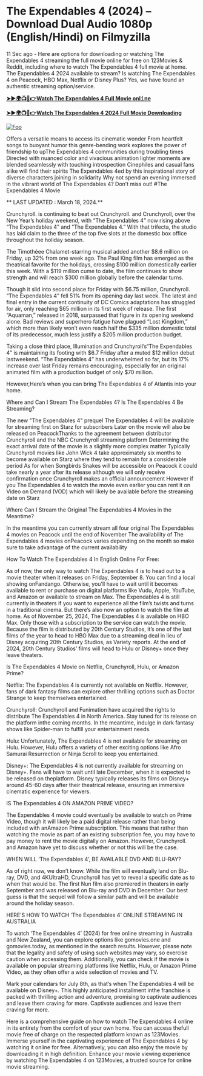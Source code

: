 # The Expendables 4 (2024) – Download Dual Audio 1080p (English/Hindi) on Filmyzilla

11 Sec ago - Here are options for downloading or watching The Expendables 4 streaming the full movie online for free on 123Movies & Reddit, including where to watch The Expendables 4 full movie at home. The Expendables 4 2024 available to stream? Is watching The Expendables 4 on Peacock, HBO Max, Netflix or Disney Plus? Yes, we have found an authentic streaming option/service.


[**➤►🌍📺📱👉Watch The Expendables 4 Full Movie onl𝚒ne**](https://bit.ly/Most-popular-Movies)

[**➤►🌍📺📱👉Watch The Expendables 4 2024 Full Movie Downloading**](https://bit.ly/Most-popular-Movies)

[![Foo](https://static.wixstatic.com/media/b249f9_adac8f70fb3f45b88691696c77de18f3~mv2.gif)](https://bit.ly/Most-popular-Movies)


Offers a versatile means to access its cinematic wonder From heartfelt songs to buoyant humor this genre-bending work explores the power of friendship to upThe Expendables 4 communities during troubling times Directed with nuanced color and vivacious animation lighter moments are blended seamlessly with touching introspection Cinephiles and casual fans alike will find their spirits The Expendables 4ed by this inspirational story of diverse characters joining in solidarity Why not spend an evening immersed in the vibrant world of The Expendables 4? Don’t miss out! #The Expendables 4 Movie

** LAST UPDATED : March 18, 2024.**

Crunchyroll. is continuing to beat out Crunchyroll. and Crunchyroll, over the New Year’s holiday weekend, with “The Expendables 4” now rising above “The Expendables 4” and “The Expendables 4.” With that trifecta, the studio has laid claim to the three of the top five slots at the domestic box office throughout the holiday season.

The Timothéee Chalamet-starring musical added another $8.6 million on Friday, up 32% from one week ago. The Paul King film has emerged as the theatrical favorite for the holidays, crossing $100 million domestically earlier this week. With a $119 million cume to date, the film continues to show strength and will reach $300 million globally before the calendar turns.

Though it slid into second place for Friday with $6.75 million, Crunchyroll. “The Expendables 4” fell 51% from its opening day last week. The latest and final entry in the current continuity of DC Comics adaptations has struggled for air, only reaching $65 million in its first week of release. The first “Aquaman,” released in 2018, surpassed that figure in its opening weekend alone. Bad reviews and superhero fatigue have plagued “Lost Kingdom,” which more than likely won’t even reach half the $335 million domestic total of its predecessor, much less justify a $205 million production budget.

Taking a close third place, Illumination and Crunchyroll’s“The Expendables 4” is maintaining its footing with $6.7 Friday after a muted $12 million debut lastweekend. “The Expendables 4” has underwhelmed so far, but its 17% increase over last Friday remains encouraging, especially for an original animated film with a production budget of only $70 million.

However,Here’s when you can bring The Expendables 4 of Atlantis into your home.

Where and Can I Stream The Expendables 4? Is The Expendables 4 Be Streaming?

The new "The Expendables 4" prequel The Expendables 4 will be available for streaming first on Starz for subscribers Later on the movie will also be released on PeacockThanks to the agreement between distributor Crunchyroll and the NBC Crunchyroll streaming platform Determining the exact arrival date of the movie is a slightly more complex matter Typically Crunchyroll movies like John Wick 4 take approximately six months to become available on Starz where they tend to remain for a considerable period As for when Songbirds Snakes will be accessible on Peacock it could take nearly a year after its release although we will only receive confirmation once Crunchyroll makes an official announcement However if you The Expendables 4 to watch the movie even earlier you can rent it on Video on Demand (VOD) which will likely be available before the streaming date on Starz

Where Can I Stream the Original The Expendables 4 Movies in the Meantime?

In the meantime you can currently stream all four original The Expendables 4 movies on Peacock until the end of November The availability of The Expendables 4 movies onPeacock varies depending on the month so make sure to take advantage of the current availability

How To Watch The Expendables 4 In English Online For Free:

As of now, the only way to watch The Expendables 4 is to head out to a movie theater when it releases on Friday, September 8. You can find a local showing onFandango. Otherwise, you’ll have to wait until it becomes available to rent or purchase on digital platforms like Vudu, Apple, YouTube, and Amazon or available to stream on Max. The Expendables 4 is still currently in theaters if you want to experience all the film’s twists and turns in a traditional cinema. But there’s also now an option to watch the film at home. As of November 25, 2024, The Expendables 4 is available on HBO Max. Only those with a subscription to the service can watch the movie. Because the film is distributed by 20th Century Studios, it’s one of the last films of the year to head to HBO Max due to a streaming deal in lieu of Disney acquiring 20th Century Studios, as Variety reports. At the end of 2024, 20th Century Studios’ films will head to Hulu or Disney+ once they leave theaters.

Is The Expendables 4 Movie on Netflix, Crunchyroll, Hulu, or Amazon Prime?

Netflix: The Expendables 4 is currently not available on Netflix. However, fans of dark fantasy films can explore other thrilling options such as Doctor Strange to keep themselves entertained.

Crunchyroll: Crunchyroll and Funimation have acquired the rights to distribute The Expendables 4 in North America. Stay tuned for its release on the platform inthe coming months. In the meantime, indulge in dark fantasy shows like Spider-man to fulfill your entertainment needs.

Hulu: Unfortunately, The Expendables 4 is not available for streaming on Hulu. However, Hulu offers a variety of other exciting options like Afro Samurai Resurrection or Ninja Scroll to keep you entertained.

Disney+: The Expendables 4 is not currently available for streaming on Disney+. Fans will have to wait until late December, when it is expected to be released on theplatform. Disney typically releases its films on Disney+ around 45-60 days after their theatrical release, ensuring an immersive cinematic experience for viewers.

IS The Expendables 4 ON AMAZON PRIME VIDEO?

The Expendables 4 movie could eventually be available to watch on Prime Video, though it will likely be a paid digital release rather than being included with anAmazon Prime subscription. This means that rather than watching the movie as part of an existing subscription fee, you may have to pay money to rent the movie digitally on Amazon. However, Crunchyroll. and Amazon have yet to discuss whether or not this will be the case.

WHEN WILL ‘The Expendables 4’, BE AVAILABLE DVD AND BLU-RAY?

As of right now, we don’t know. While the film will eventually land on Blu-ray, DVD, and 4KUltraHD, Crunchyroll has yet to reveal a specific date as to when that would be. The first Nun film also premiered in theaters in early September and was released on Blu-ray and DVD in December. Our best guess is that the sequel will follow a similar path and will be available around the holiday season.

HERE’S HOW TO WATCH ‘The Expendables 4’ ONLINE STREAMING IN AUSTRALIA

To watch ‘The Expendables 4’ (2024) for free online streaming in Australia and New Zealand, you can explore options like gomovies.one and gomovies.today, as mentioned in the search results. However, please note that the legality and safety of using such websites may vary, so exercise caution when accessing them. Additionally, you can check if the movie is available on popular streaming platforms like Netflix, Hulu, or Amazon Prime Video, as they often offer a wide selection of movies and TV.

Mark your calendars for July 8th, as that’s when The Expendables 4 will be available on Disney+. This highly anticipated installment inthe franchise is packed with thrilling action and adventure, promising to captivate audiences and leave them craving for more. Captivate audiences and leave them craving for more.

Here is a comprehensive guide on how to watch The Expendables 4 online in its entirety from the comfort of your own home. You can access thefull movie free of charge on the respected platform known as 123Movies. Immerse yourself in the captivating experience of The Expendables 4 by watching it online for free. Alternatively, you can also enjoy the movie by downloading it in high definition. Enhance your movie viewing experience by watching The Expendables 4 on 123Movies, a trusted source for online movie streaming.
